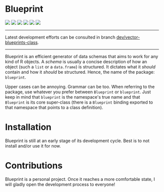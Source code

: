 # Blueprint

<!-- badges: start -->
![](https://img.shields.io/badge/version%20-0.0.0.9001%20(dev)-green?style=for-the-badge)
![](https://img.shields.io/badge/lifecycle-experimental-orange?style=for-the-badge)
![](https://img.shields.io/badge/R%20BUILD-passing-green?style=for-the-badge)
![](https://img.shields.io/badge/R%20CMD%20CHECK-passing-green?style=for-the-badge)
![](https://img.shields.io/badge/covr-100%25-green?style=for-the-badge)
![](https://img.shields.io/badge/tests-67%20%2F%2067%20OK-green?style=for-the-badge)
<!-- badges: end -->

---

Latest development efforts can be consulted in branch [dev/vector-blueprints-class](https://github.com/jeanmathieupotvin/blueprint/tree/dev/vector-blueprints-class).

---

Blueprint is an efficient generator of data schemas that aims to work for any
kind of R objects. A *schema* is usually a concise description of how an object
(such a `list` or a `data.frame`) is structured. It dictates what it *should*
contain and how it *should* be structured. Hence, the name of the package:
`blueprint`.

Upper cases can be annoying. Grammar can be too. When referring to the package,
use whatever you prefer between `Blueprint` or `blueprint`. Just keep in mind
that `blueprint` is the namespace's true name and that `Blueprint` is its core
super-class (there is a `Blueprint` binding exported to that namespace that
points to a class definition).

# Installation

Blueprint is still at an early stage of its development cycle. Best is to not
install and/or use it for now.

# Contributions

Blueprint is a personal project. Once it reaches a more comfortable
state, I will gladly open the development process to everyone!
